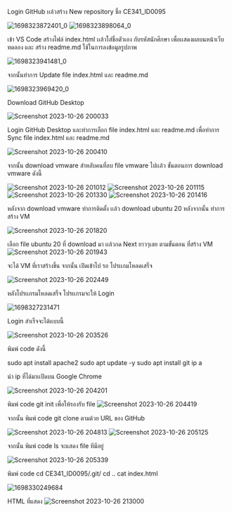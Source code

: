 Login GitHub เเล้วสร้าง New repository ชื่อ CE341_ID0095

![1698323872401_0](https://github.com/NATTO-DPU/CE341_ID0095/assets/144225177/1c4dd619-48da-441f-a3c3-842fdc46dc83)
![1698323898064_0](https://github.com/NATTO-DPU/CE341_ID0095/assets/144225177/ac95eccf-ed2a-469d-8ccc-fb7ce42d51c5)


เข้า VS Code สร้างไฟล์ index.html เเล้วใส่ชื่อตัวเอง กับรหัสนักศึกษา เพื่อเเสดงผลบนหน้าเว็บทดลอง
และ สร้าง readme.md ใช้ในการลงข้อมูลรูปภาพ

![1698323941481_0](https://github.com/NATTO-DPU/CE341_ID0095/assets/144225177/df04482d-6d66-4797-99a6-d5b40011b8c4)


จากนั้นทำการ Update file index.html และ readme.md

![1698323969420_0](https://github.com/NATTO-DPU/CE341_ID0095/assets/144225177/b50bfdff-67bb-4a46-a1d7-e3e9b5b545de)


Download GitHub Desktop 

![Screenshot 2023-10-26 200033](https://github.com/NATTO-DPU/CE341_ID0095/assets/144225177/0abb1f09-b5df-47ac-ad80-4be4d403292e)


Login GitHub Desktop และทำการเลือก file index.html และ readme.md เพื่อทำการ Sync file index.html และ readme.md

![Screenshot 2023-10-26 200410](https://github.com/NATTO-DPU/CE341_ID0095/assets/144225177/20e05bf6-cf54-4c5a-95de-165fb3e20e01)


จากนั้น download vmware สำหลับคนที่ลบ file vmware ไปเเล้ว ขั้นตอนการ download vmware ดังนี้

![Screenshot 2023-10-26 201012](https://github.com/NATTO-DPU/CE341_ID0095/assets/144225177/f87b981e-b9fe-488c-92ed-174145750960)
![Screenshot 2023-10-26 201115](https://github.com/NATTO-DPU/CE341_ID0095/assets/144225177/0e627774-ce4b-4afd-a172-2306e416bb60)
![Screenshot 2023-10-26 201330](https://github.com/NATTO-DPU/CE341_ID0095/assets/144225177/612107c2-47dd-4786-b74e-a59a585e868c)
![Screenshot 2023-10-26 201416](https://github.com/NATTO-DPU/CE341_ID0095/assets/144225177/70d4a9a5-378a-4475-a4d9-cc3278a6618a)


หลังจาก download vmware ทำการติดตั้ง เเล้ว download ubuntu 20 หลังจากนั้น ทำการสร้าง VM

![Screenshot 2023-10-26 201820](https://github.com/NATTO-DPU/CE341_ID0095/assets/144225177/1a19aa77-21d9-444f-90f9-397c08d68ec0)


เลือก file ubuntu 20  ที่ download มา เเล้วกด Next ยาวๆเลย ตามขั้นตอน ที่สร้าง VM 
![Screenshot 2023-10-26 201943](https://github.com/NATTO-DPU/CE341_ID0095/assets/144225177/f6bd561e-d0db-4340-87d3-c307f1e23f77)


จะได้ VM ที่เราสร้างขึ้น  จากนั้น เปิดเข้าไป รอ โปรเเกมโหลดเสร็จ

![Screenshot 2023-10-26 202449](https://github.com/NATTO-DPU/CE341_ID0095/assets/144225177/23334c40-5955-4084-b5e7-fde5b5698164)


หลังโปรเเกรมโหลดเสร็จ โปรเเกรมจะให้ Login 

![1698327231471](https://github.com/NATTO-DPU/CE341_ID0095/assets/144225177/4293019f-54c3-4b37-b9a7-75e4a1286e63)


Login  สำเร็จจะได้เเบบนี้

![Screenshot 2023-10-26 203526](https://github.com/NATTO-DPU/CE341_ID0095/assets/144225177/910f45f2-9eb5-4d38-b7ef-f67e153871c0)


พิมพ์  code ดังนี้

sudo apt install apache2
sudo apt update -y
sudo apt install git
ip a

นำ ip ที่ได้มาเเปิดบน Google Chrome

![Screenshot 2023-10-26 204201](https://github.com/NATTO-DPU/CE341_ID0095/assets/144225177/2315c675-4740-470b-94b2-66cd8e7ea382)

พิมพ์  code
git init
เพื่อให้รองรับ file 
![Screenshot 2023-10-26 204419](https://github.com/NATTO-DPU/CE341_ID0095/assets/144225177/dde29e4b-13f7-4de3-bbfc-8342f3f674f0)


จากนั้น พิมพ์  code
git clone 
ตามด้วย URL ของ GitHub

![Screenshot 2023-10-26 204813](https://github.com/NATTO-DPU/CE341_ID0095/assets/144225177/c0157acf-670c-41fc-ba2c-d740d3a01db4)
![Screenshot 2023-10-26 205125](https://github.com/NATTO-DPU/CE341_ID0095/assets/144225177/099b9db1-44db-4ca3-a5e9-fce88bdf1f23)


จากนั้น พิมพ์ code
ls
จะแสดง file ทีมีอยู่

![Screenshot 2023-10-26 205339](https://github.com/NATTO-DPU/CE341_ID0095/assets/144225177/eb54eb74-4d33-46d0-8ae5-40bee251cfbd)


พิมพ์ code
cd CE341_ID0095/.git/
cd ..
cat index.html

![1698330249684](https://github.com/NATTO-DPU/CE341_ID0095/assets/144225177/871bbba1-99e7-4753-9902-273bf6d9aba1)


HTML ที่แสดง
![Screenshot 2023-10-26 213000](https://github.com/NATTO-DPU/CE341_ID0095/assets/144225177/3cdff1d2-3d0e-483b-946e-e3793811bca5)


